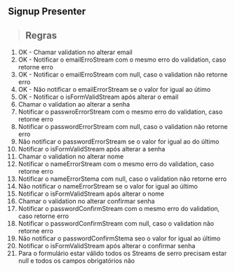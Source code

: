 ## Signup Presenter

> ## Regras
1. OK - Chamar validation no alterar email
2. OK - Notificar o emailErroStream com o mesmo erro do validation, caso retorne erro
3. OK - Notificar o emailErroStream com null, caso o validation não retorne erro
4. OK - Não notificar o emailErrorStream se o valor for igual ao útimo
5. OK - Notificar o isFormValidStream após alterar o email
6. Chamar o validation ao alterar a senha
7. Notificar o passwroErrorStream com o mesmo erro do validation, caso retorne erro
8. Notificar o passwordErrorStream com null, caso o validation não retorne erro
9. Não notificar o passwordErrorStream se o valor for igual ao do último
10. Notificar o isFormValidStream após alterar a senha
11. Chamar o validation no alterar nome
12. Notificar o nameErrorStream com o mesmo erro do validation, caso retorne erro
13. Notificar o nameErrorStema com null, caso o validation não retorne erro
14. Não notificar o nameErrorStream se o valor for igual ao último
15. Notificar o isFormValidStream após alterar o nome
16. Chamar o validation no alterar confirmar senha
17. Notificar o passwordConfirmStream com o mesmo erro do validation, caso retorne erro
18. Notificar o passwordConfirmStream com null, caso o validation não retorne erro
19. Não notificar o passwordConfirmStema seo o valor for igual ao último
20. Notificar o isFormValidStream após alterar o confirmar senha
21. Para o formulário estar válido todos os Streams de serro precisam estar null e todos os campos obrigatórios não